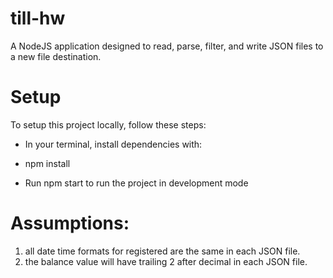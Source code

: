 # till-hw

A NodeJS application designed to read, parse, filter, and write JSON files to a new file destination.

# Setup

To setup this project locally, follow these steps:

- In your terminal, install dependencies with:  

- npm install 

- Run npm start to run the project in development mode 

# Assumptions: 
1) all date time formats for registered are the same in each JSON file.
2) the balance value will have trailing 2 after decimal in each JSON file. 
